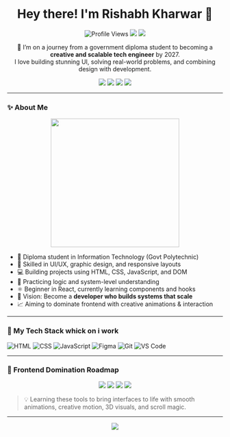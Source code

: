 <h1 align="center">Hey there! I'm Rishabh Kharwar 👋</h1>

<p align="center">
  <img src="https://komarev.com/ghpvc/?username=Rixhabh-k&label=Profile%20Views&color=blue&style=flat-square" alt="Profile Views"/>
  <img src="https://img.shields.io/badge/Mission-Scalable%20Tech%20Engineer-green?style=flat-square"/>
  <img src="https://img.shields.io/badge/Design%20+%20Frontend-My%20Passion-orange?style=flat-square"/>
</p>

<p align="center">
  🚀 I’m on a journey from a government diploma student to becoming a <strong>creative and scalable tech engineer</strong> by 2027.<br>
  I love building stunning UI, solving real-world problems, and combining design with development.
</p>

<p align="center">
  <a href="https://github.com/Rixhabh-k" target="_blank"><img src="https://img.shields.io/badge/-GitHub-black?style=for-the-badge&logo=github"></a>
  <a href="https://www.linkedin.com/in/your-linkedin/" target="_blank"><img src="https://img.shields.io/badge/-LinkedIn-blue?style=for-the-badge&logo=linkedin"></a>
  <a href="https://instagram.com/yourhandle" target="_blank"><img src="https://img.shields.io/badge/-Instagram-E4405F?style=for-the-badge&logo=instagram"></a>
  <a href="https://yourwebsite.com" target="_blank"><img src="https://img.shields.io/badge/🌐-Portfolio-red?style=for-the-badge"></a>
</p>

---

### ✨ About Me

<p align="center">
  <img src="https://user-images.githubusercontent.com/74038190/212484041-0f28ef57-d6a4-48de-b55e-8b86c78b84c7.gif" width="300"/>
</p>

- 🏫 Diploma student in Information Technology (Govt Polytechnic)
- 🎨 Skilled in UI/UX, graphic design, and responsive layouts
- 💻 Building projects using HTML, CSS, JavaScript, and DOM
- 🧠 Practicing logic and system-level understanding
- ⚛️ Beginner in React, currently learning components and hooks
- 🔭 Vision: Become a **developer who builds systems that scale**
- 📈 Aiming to dominate frontend with creative animations & interaction

---



### 🧰 My Tech Stack whick on i work

![HTML](https://img.shields.io/badge/HTML-E34F26?style=flat-square&logo=html5&logoColor=white)
![CSS](https://img.shields.io/badge/CSS-1572B6?style=flat-square&logo=css3&logoColor=white)
![JavaScript](https://img.shields.io/badge/JavaScript-F7DF1E?style=flat-square&logo=javascript&logoColor=black)
![Figma](https://img.shields.io/badge/Figma-000000?style=flat-square&logo=figma)
![Git](https://img.shields.io/badge/Git-F05032?style=flat-square&logo=git&logoColor=white)
![VS Code](https://img.shields.io/badge/VS%20Code-007ACC?style=flat-square&logo=visual-studio-code)

---

### 🎯 Frontend Domination Roadmap

<p align="center">
  <img src="https://img.shields.io/badge/GSAP-88CE02?style=for-the-badge&logo=greensock&logoColor=white" />
  <img src="https://img.shields.io/badge/Three.js-000000?style=for-the-badge&logo=three.js&logoColor=white" />
  <img src="https://img.shields.io/badge/Locomotive.js-darkblue?style=for-the-badge" />
  <img src="https://img.shields.io/badge/Shery.js-black?style=for-the-badge" />
</p>

> 💡 Learning these tools to bring interfaces to life with smooth animations, creative motion, 3D visuals, and scroll magic.

---



<p align="center"> <img src="https://streak-stats.demolab.com/?user=Rixhabh-k&theme=tokyonight&hide_border=true"/> </p>
